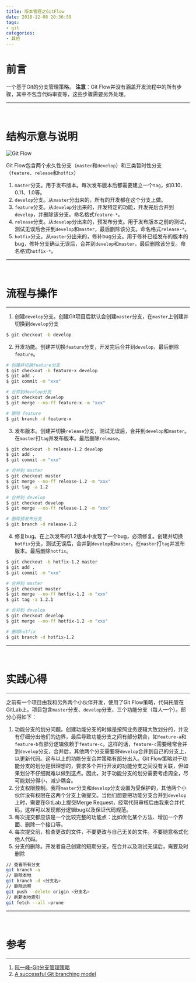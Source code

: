 ```yaml
---
title: 版本管理之GitFlow
date: 2018-12-08 20:36:59
tags:
- git
categories:
- 其他
---
```


# 前言

一个基于Git的分支管理策略。
**注意**：Git Flow并没有涵盖开发流程中的所有步骤，其中不包含代码审查等，这些步骤需要另外处理。

---

<br>

# 结构示意与说明

![Git Flow](https://upload-images.jianshu.io/upload_images/2658578-c8ad6c20ec5ee6e8.png?imageMogr2/auto-orient/strip%7CimageView2/2/w/1240)

Git Flow包含两个永久性分支（`master`和`develop`）和三类暂时性分支（`feature`、`release`和`hotfix`）
1. `master`分支。用于发布版本。每次发布版本后都需要建立一个`tag`，如0.10、0.11、1.0等。
2. `develop`分支。从`master`分出来的，所有的开发都在这个分支上做。
3. `feature`分支。从`develop`分出来的，开发特定的功能，开发完后合并到`develop`，并删除该分支。命名格式`feature-*`。
4. `release`分支。从`develop`分出来的，预发布分支。用于发布版本之前的测试，测试无误后合并到`develop`和`master`，最后删除该分支。命名格式`release-*`。
5. `hotfix`分支。从`master`分出来的，修补bug分支。用于修补已经发布的版本的bug，修补分支确认无误后，合并到`develop`和`master`，最后删除该分支。命名格式`hotfix-*`。

---

<br>

# 流程与操作

- - -
1. 创建```develop```分支。创建Git项目后默认会创建```master```分支，在```master```上创建并切换到```develop```分支
```bash
$ git checkout -b develop
```

2. 开发功能。创建并切换```feature```分支，开发完后合并到```develop```，最后删除```feature```。
```bash
# 创建并切换feature分支
$ git checkout -b feature-x develop
$ git add .
$ git commit -m "xxx"

# 合并到develop分支
$ git checkout develop
$ git merge --no-ff feature-x -m "xxx"

# 删除 feature
$ git branch -d feature-x
```

3. 发布版本。创建并切换```release```分支，测试无误后，合并到```develop```和```master```。在```master```打```tag```并发布版本。最后删除```release```。
```bash
$ git checkout -b release-1.2 develop
$ git add .
$ git commit -m "xxx"

# 合并到 master
$ git checkout master
$ git merge --no-ff release-1.2 -m "xxx"
$ git tag -a 1.2

# 合并到 develop
$ git checkout develop
$ git merge --no-ff release-1.2 -m "xxx"

# 删除预发布分支
$ git branch -d release-1.2

```
4. 修复bug。在上次发布的1.2版本中发现了一个bug，必须修复。创建并切换```hotfix```分支，测试无误后，合并到```develop```和```master```。在```master```打```tag```并发布版本。最后删除```hotfix```。
```bash
$ git checkout -b hotfix-1.2 master
$ git add .
$ git commit -m "xxx"

# 合并到 master
$ git checkout master
$ git merge --no-ff hotfix-1.2 -m "xxx"
$ git tag -a 1.2.1

# 合并到 develop
$ git checkout develop
$ git merge --no-ff hotfix-1.2 -m "xxx"

# 删除hotfix
$ git branch -d hotfix-1.2
```

----

<br>

# 实践心得

- - -
之前有一个项目由我和另外两个小伙伴开发，使用了Git Flow策略，代码托管在GitLab上。项目包含```master```分支、```develop```分支、三个功能分支（每人一个）。部分心得如下：
1. 功能分支的划分问题。创建功能分支的时候是按照业务逻辑大致划分的，并没有仔细分出他们的边界，最后导致功能分支之间有部分耦合，如```feature-a```和```feature-b```有部分逻辑依赖于```feature-c```。这样的话，```feature-c```需要经常合并到```develop```分支，合并后，其他两个分支需要将```develop```合并到自己的分支上，以更新代码。这与以上的功能分支合并策略有部分出入。Git Flow策略对于功能分支的划分是很理想的，要求多个并行开发的功能分支之间没有关联，但如果划分不仔细就难以做到这点。因此，对于功能分支的划分需要考虑周全，尽可能划分得小，减少耦合。
2. 分支权限控制。我将```master```分支和```develop```分支设置为受保护的，其他两个小伙伴没有权限在这两个分支上做提交。当他们想要把功能分支合并到```develop```上时，需要在GitLab上提交Merge Request，经常代码审核后由我来合并代码，这样可以发现部分逻辑bug以及保证代码规范。
3. 每次提交都应该是一个比较完整的功能点：比如优化某个方法、增加一个界面、删除一个接口等。
4. 每次提交前，检查更改的文件，不要更改与自己无关的文件。不要随意格式化他人代码。 
5. 分支的删除。开发者自己创建的短期分支，在合并以及测试无误后，需要及时删除 

```bash
// 查看所有分支 
git branch -a 
// 删除本地
git branch -d <分支名> 
// 删除远程 
git push --delete origin <分支名> 
// 刷新本地索引 
git fetch --all —prune 
```

---

<br>

# 参考

- - -
1. [阮一峰-Git分支管理策略](http://www.ruanyifeng.com/blog/2012/07/git.html)
2. [A successful Git branching model](https://nvie.com/posts/a-successful-git-branching-model/)